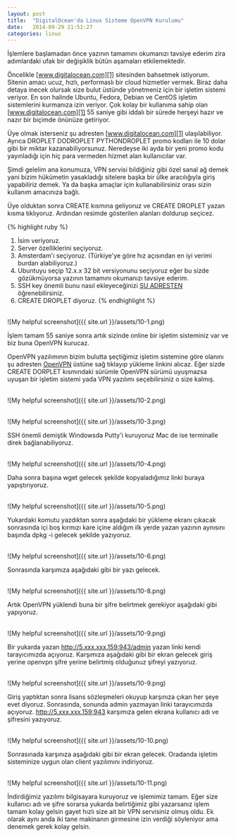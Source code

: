 ```yaml
---
layout: post
title:  "DigitalOcean'da Linux Sisteme OpenVPN Kurulumu"
date:   2014-09-29 21:51:27
categories: linux
---
```

İşlemlere başlamadan önce yazının tamamını okumanızı tavsiye ederim zira adımlardaki ufak bir değişiklik bütün aşamaları etkilemektedir.

Öncelikle [www.digitalocean.com][1] sitesinden bahsetmek istiyorum. Sitenin amacı ucuz, hızlı, performaslı bir cloud hizmetler vermek. Biraz daha detaya inecek olursak size bulut üstünde yönetmeniz için bir işletim sistemi veriyor. En son halinde Ubuntu, Fedora, Debian ve CentOS işletim sistemlerini kurmanıza izin veriyor. Çok kolay bir kullanıma sahip olan [www.digitalocean.com][1] 55 saniye gibi iddalı bir sürede herşeyi hazır ve nazır bir biçimde önünüze getiriyor.

Üye olmak isterseniz şu adresten [www.digitalocean.com][1] ulaşılabiliyor. Ayrıca DROPLET DODROPLET PYTHONDROPLET promo kodları ile 10 dolar gibi bir miktar kazanabiliyorsunuz. Neredeyse iki ayda bir yeni promo kodu yayınladığı için hiç para vermeden hizmet alan kullanıcılar var.

Şimdi gelelim ana konumuza, VPN  servisi bildiğiniz gibi özel sanal ağ demek yani bizim hükümetin yasakladığı sitelere başka bir ülke aracılığıyla giriş yapabiliriz demek. Ya da başka amaçlar için kullanabilirsiniz orası sizin kullanım amacınıza bağlı.

Üye olduktan sonra CREATE kısmına geliyoruz ve CREATE DROPLET yazan kısma tıklıyoruz. Ardından resimde gösterilen alanları doldurup seçicez.

{% highlight ruby %}
1) İsim veriyoruz.
2) Server özelliklerini seçiyoruz.
3) Amsterdam'ı seçiyoruz. (Türkiye'ye göre hız açısından en iyi verimi burdan alabiliyoruz.)
4) Ubuntuyu seçip 12.x.x  32 bit versiyonunu seçiyoruz eğer bu sizde gözükmüyorsa yazının tamamını okumanızı tavsiye ederim.
5) SSH key önemli bunu nasıl ekleyeceğinizi [ŞU ADRESTEN][2] öğrenebilirsiniz.
6) CREATE DROPLET diyoruz.
{% endhighlight %}

<br>![My helpful screenshot]({{ site.url }}/assets/10-1.png)<br>





İşlem tamam 55 saniye sonra artık sizinde online bir işletim sisteminiz var ve biz buna OpenVPN kurucaz.

OpenVPN yazılımının bizim bulutta şeçtiğimiz işletim sistemine göre olanını şu adresten [OpenVPN][3] üstüne sağ tıklayıp yükleme linkini alıcaz. Eğer sizde CREATE DORPLET kısmındaki sürümle OpenVPN sürümü uyuşmazsa uyuşan bir işletim sistemi yada VPN yazılımı seçebilirsiniz o size kalmış.

<br>![My helpful screenshot]({{ site.url }}/assets/10-2.png)<br>

<br>![My helpful screenshot]({{ site.url }}/assets/10-3.png)<br>



SSH önemli demiştik Windowsda Putty'i kuruyoruz Mac de ise terminalle direk bağlanabiliyoruz.

<br>![My helpful screenshot]({{ site.url }}/assets/10-4.png)<br>



Daha sonra başına wget gelecek şekilde kopyaladığımız linki buraya yapıştırıyoruz.

<br>![My helpful screenshot]({{ site.url }}/assets/10-5.png)<br>



Yukardaki komutu yazdıktan sonra aşağıdaki bir yükleme ekranı çıkacak sonrasında içi boş kırmızı kare içine aldığım ilk yerde yazan yazının aynısını başında dpkg -i gelecek şekilde yazıyoruz.



<br>![My helpful screenshot]({{ site.url }}/assets/10-6.png)<br>



Sonrasında karşımıza aşağıdaki gibi bir yazı gelecek.

<br>![My helpful screenshot]({{ site.url }}/assets/10-8.png)<br>



Artık OpenVPN yüklendi buna bir şifre belirtmek gerekiyor aşağıdaki gibi yapıyoruz.

<br>![My helpful screenshot]({{ site.url }}/assets/10-9.png)<br>



Bir yukarda yazan http://5.xxx.xxx.159:943/admin yazan linki kendi tarayıcımızda açıyoruz. Karşımıza aşağıdaki gibi bir ekran gelecek giriş yerine openvpn şifre yerine belirtmiş olduğunuz şifreyi yazıyoruz.

<br>![My helpful screenshot]({{ site.url }}/assets/10-9.png)<br>



Giriş yaptıktan sonra lisans sözleşmeleri okuyup karşınıza çıkan her şeye evet diyoruz. Sonrasında, sonunda admin yazmayan linki tarayıcımızda açıyoruz. http://5.xxx.xxx.159:943 karşımıza gelen ekrana kullanıcı adı ve şifresini yazıyoruz.

<br>![My helpful screenshot]({{ site.url }}/assets/10-10.png)<br>



Sonrasınada karşınıza aşağıdaki gibi bir ekran gelecek. Oradanda işletim sisteminize uygun olan client yazılımını indiriyoruz.

<br>![My helpful screenshot]({{ site.url }}/assets/10-11.png)<br>



İndirdiğimiz yazılımı bilgisayara kuruyoruz ve işlemimiz tamam. Eğer size kullanıcı adı ve şifre sorarsa yukarda belirtiğimiz gibi yazarsanız işlem tamam kolay gelsin gayet hızlı size ait bir VPN servisiniz olmuş oldu. Ek olarak aynı anda iki tane makinanın girmesine izin verdiği söyleniyor ama denemek gerek kolay gelsin.

[1]: https://www.digitalocean.com/?refcode=d1aec2dabdc0
[2]: https://www.digitalocean.com/community/tutorials/how-to-set-up-ssh-keys--2
[3]: http://openvpn.net/index.php/access-server/download-openvpn-as-sw.html